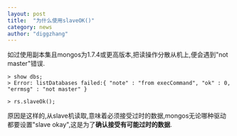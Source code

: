 ```yaml
---
layout: post
title:  "为什么使用slaveOK()"
category: news
author: "diggzhang"
---
```


如过使用副本集且mongos为1.7.4或更高版本,把读操作分散从机上,便会遇到"not master"错误.

```
> show dbs;
> Error: listDatabases failed:{ "note" : "from execCommand", "ok" : 0, "errmsg" : "not master" }

> rs.slaveOk();
```
原因是这样的,从slave机读取,意味着必须接受过时的数据,mongos无论哪种驱动都要设置"slave okay",这是为了**确认接受有可能过时的数据**.

